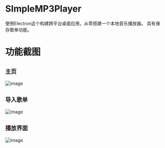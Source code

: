 # SImpleMP3Player
使用Electron这个构建跨平台桌面应用，从零搭建一个本地音乐播放器。
具有保存歌单功能。
# 功能截图
## `主页`
![image](https://github.com/zqk666/SImpleMP3Player/blob/main/images/1.png)
## `导入歌单`
![image](https://github.com/zqk666/SImpleMP3Player/blob/main/images/5.png)
## `播放界面`
![image](https://github.com/zqk666/SImpleMP3Player/blob/main/images/4.png)

